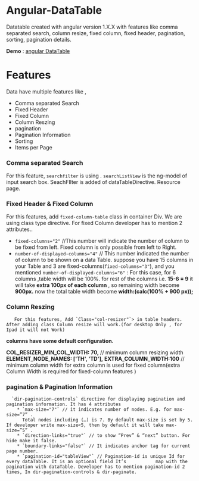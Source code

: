# Angular-DataTable
Datatable created with angular version 1.X.X with features like comma separated search, column resize, fixed column, fixed header, pagination, sorting, pagination details.


**Demo** : [angular DataTable](https://embed.plnkr.co/brqceXoHLjwIqKXe/)


# **__Features__**
Data have multiple features like , 

* Comma separated Search
* Fixed Header
* Fixed Column
* Column Reszing
* pagination
* Pagination Information
* Sorting
* Items per Page

### Comma separated Search 
  For this feature, `searchfilter` is using . `searchListView` is the ng-model of input search box. SeachFIlter is added of dataTableDirective. Resource page.
  
### Fixed Header & Fixed Column
  For this features, add `fixed-column-table` class in container Div. We are using class type directive. For fixed Column developer has to mention 2 attributes..
  *	`fixed-columns="2"` //This number will indicate the number of column to be fixed from left. Fixed column is only possible from left to Right.
  * `number-of-displayed-columns="4"`  // This number indicated the number of column to be shown on a data Table. suppose you have 15 columns in your Table and 3 are fixed-columns(`fixed-columns="3"`), and you mentioned `number-of-displayed-columns="6"` : For this case,
	for 6 columns ,table width will be 100%.
	for rest of the columns i.e. __15-6 = 9__ it will take __extra 100px of each column__ , so remaining width become __900px.__
	now the total table width become __width:(calc(100% + 900 px));__

  
### Column Reszing
       For this features, Add `Class="col-resizer"`> in table headers. After adding class Column resize will work.(for desktop Only , for Ipad it will not Work)
 
 __columns have some default configuration.__ 

  __COL_RESIZER_MIN_COL_WIDTH: 70,__ // minimum column resizing width
  __ELEMENT_NODE_NAMES: ['TH', 'TD'],__
  __EXTRA_COLUMN_WIDTH:100__ // minimum column width for extra column is used for fixed column(extra Column Width is required for fixed-column features )

  
### pagination & Pagination Information 
      `dir-pagination-controls` directive for displaying pagination and pagination information. It has 4 attributes 
		* `max-size="7"` // it indicates number of nodes. E.g. for max-size=”7” .
		  Total nodes including (…) is 7. By default max-size is set by 5. If developer write max-size<5, then by default it will take max-size=”5” .
		* `direction-links="true"` // to show “Prev” & “next” button. For hide make it false.
		* `boundary-links="false"` // It indicates anchor tag for current page number.
		* `pagination-id="tableView"` // Pagination-id is unique Id for every dataTable. It is an optional field It’s 			map with the pagination with dataTable. Developer has to mention pagination-id 2 times, In dir-pagination-controls & dir-paginate.
